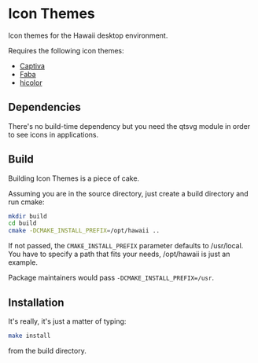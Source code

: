 Icon Themes
===========

Icon themes for the Hawaii desktop environment.

Requires the following icon themes:

* [Captiva](https://github.com/captiva-project/captiva-icon-theme)
* [Faba](https://github.com/moka-project/faba-icon-theme)
* [hicolor](http://cgit.freedesktop.org/xdg/default-icon-theme/)

## Dependencies

There's no build-time dependency but you need the qtsvg module
in order to see icons in applications.

## Build

Building Icon Themes is a piece of cake.

Assuming you are in the source directory, just create a build directory
and run cmake:

```sh
mkdir build
cd build
cmake -DCMAKE_INSTALL_PREFIX=/opt/hawaii ..
```

If not passed, the `CMAKE_INSTALL_PREFIX` parameter defaults to /usr/local.
You have to specify a path that fits your needs, /opt/hawaii is just an example.

Package maintainers would pass `-DCMAKE_INSTALL_PREFIX=/usr`.

## Installation

It's really, it's just a matter of typing:

```sh
make install
```

from the build directory.
